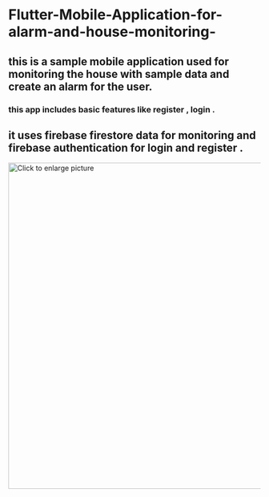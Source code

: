 # Flutter-Mobile-Application-for-alarm-and-house-monitoring-
## this is a sample mobile application used for  monitoring the house with sample data and create an alarm for the user.
  ### this app includes basic features like register , login .

  ## it uses firebase firestore data for monitoring and firebase authentication for login and register .

<a href="https://drive.google.com/uc?export=view&id= 1jvsT8C4WcFtyEMsLVD0LQRQyANYLfRgf"><img src="https://drive.google.com/uc?export=view&id= 1jvsT8C4WcFtyEMsLVD0LQRQyANYLfRgf"  style="width: 650px; max-width: 100%; height: auto" title="Click to enlarge picture" />